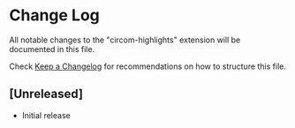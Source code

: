 # Change Log

All notable changes to the "circom-highlights" extension will be documented in this file.

Check [Keep a Changelog](http://keepachangelog.com/) for recommendations on how to structure this file.

## [Unreleased]

- Initial release